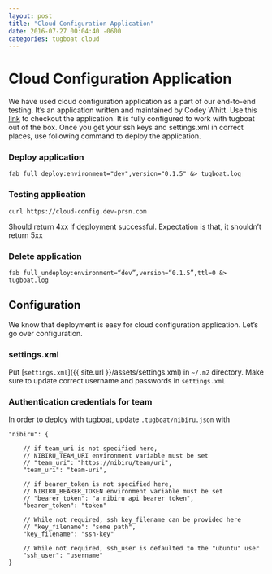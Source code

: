 ```yaml
---
layout: post
title: "Cloud Configuration Application"
date: 2016-07-27 00:04:40 -0600
categories: tugboat cloud
---
```

# Cloud Configuration Application

We have used cloud configuration application as a part of our end-to-end testing. It’s an application written and maintained by Codey Whitt. Use
this [link](https://bitbucket.pearson.com/projects/CLOUDINF/repos/cloud-config-service-deploy/browse) to checkout the application.
It is fully configured to work with tugboat out of the box. Once you get your ssh keys and settings.xml in correct places, use following command to deploy the application.

### Deploy application

	fab full_deploy:environment="dev",version="0.1.5" &> tugboat.log

### Testing application 

	curl https://cloud-config.dev-prsn.com

Should return 4xx if deployment successful. Expectation is that, it shouldn’t return 5xx

### Delete application

	fab full_undeploy:environment=“dev”,version=“0.1.5”,ttl=0 &> tugboat.log

## Configuration

We know that deployment is easy for cloud configuration application. Let’s go over configuration.

### settings.xml

Put [`settings.xml`]({{ site.url }}/assets/settings.xml) in `~/.m2` directory. Make sure to update correct username and passwords in `settings.xml`

### Authentication credentials for team

In order to deploy with tugboat, update `.tugboat/nibiru.json` with
	
    "nibiru": {
	
	    // if team_uri is not specified here,
	    // NIBIRU_TEAM_URI environment variable must be set
	    // "team_uri": "https://nibiru/team/uri",
        "team_uri": "team-uri",

	    // if bearer_token is not specified here,
	    // NIBIRU_BEARER_TOKEN environment variable must be set
        // "bearer_token": "a nibiru api bearer token",
        "bearer_token": "token"

        // While not required, ssh key_filename can be provided here
        // "key_filename": "some path",
        "key_filename": "ssh-key"

        // While not required, ssh_user is defaulted to the "ubuntu" user
        "ssh_user": "username"
    }

